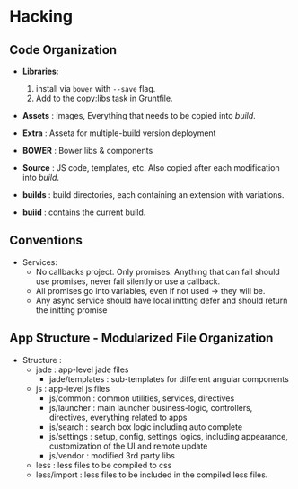 # Hacking

## Code Organization

- **Libraries**:
    1. install via `bower` with `--save` flag.
    2. Add to the copy:libs task in Gruntfile.

- **Assets** : Images, Everything that needs to be copied into *build*.
- **Extra**  : Asseta for multiple-build version deployment
- **BOWER**  : Bower libs & components
- **Source** : JS code, templates, etc. Also copied after each modification into *build*.
- **builds** : build directories, each containing an extension with variations.
- **buiid**  : contains the current build.

## Conventions
- Services:
    - No callbacks project. Only promises. Anything that can fail should use promises, never fail silently or use a callback.
    - All promises go into variables, even if not used -> they will be.
    - Any async service should have local initting defer and should return the initting promise

## App Structure - Modularized File Organization
- Structure :
    - jade : app-level jade files
        - jade/templates : sub-templates for different angular components
    - js : app-level js files
        - js/common : common utilities, services, directives
        - js/launcher : main launcher business-logic, controllers, directives, everything related to apps
        - js/search : search box logic including auto complete
        - js/settings : setup, config, settings logics, including appearance, customization of the UI and remote update
        - js/vendor : modified 3rd party libs
    - less : less files to be compiled to css
    - less/import : less files to be included in the compiled less files.


